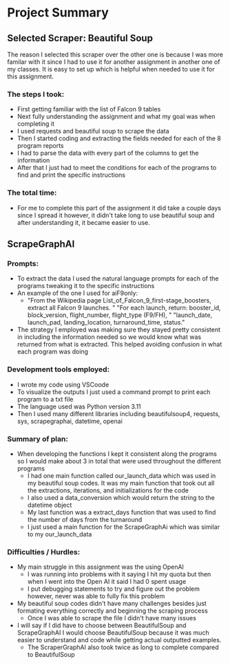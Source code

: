 # Project Summary

## Selected Scraper: Beautiful Soup
The reason I selected this scraper over the other one is because I was more familar with it since I had to use it for another assignment in another one of my classes. It is easy to set up which is helpful when needed to use it for this assignment. 
### The steps I took:
  - First getting familiar with the list of Falcon 9 tables 
  - Next fully understanding the assignment and what my goal was when completing it 
  - I used requests and beautiful soup to scrape the data
  - Then I started coding and extracting the fields needed for each of the 8 program reports
  - I had to parse the data with every part of the columns to get the information
  - After that I just had to meet the conditions for each of the programs to find and print the specific instructions
### The total time:
  - For me to complete this part of the assignment it did take a couple days since I spread it however, it didn't take long to use beautiful soup and after understanding it, it became easier to use. 

## ScrapeGraphAI
### Prompts:
  - To extract the data I used the natural language prompts for each of the programs tweaking it to the specific instructions
  - An example of the one I used for aiF9only:
    - "From the Wikipedia page List_of_Falcon_9_first-stage_boosters, extract all Falcon 9 launches. "
        "For each launch, return: booster_id, block_version, flight_number, flight_type (F9/FH), "
        "launch_date, launch_pad, landing_location, turnaround_time, status."
  - The strategy I employed was making sure they stayed pretty consistent in including the information needed so we would know what was returned from what is extracted. This helped avoiding confusion in what each program was doing

### Development tools employed:
  - I wrote my code using VSCoode
  - To visualize the outputs I just used a command prompt to print each program to a txt file
  - The language used was Python version 3.11
  - Then I used many different libraries including beautifulsoup4, requests, sys, scrapegraphai, datetime, openai

### Summary of plan:
  - When developing the functions I kept it consistent along the programs so I would make about 3 in total that were used throughout the different programs
      - I had one main function called our_launch_data which was used in my beautiful soup codes. It was my main function that took out all the extractions, iterations, and initializations for the code
      - I also used a data_conversion which would return the string to the datetime object
      - My last function was a extract_days function that was used to find the number of days from the turnaround
      - I just used a main function for the ScrapeGraphAi which was similar to my our_launch_data
### Difficulties / Hurdles:
  - My main struggle in this assignment was the using OpenAI
      - I was running into problems with it saying I hit my quota but then when I went into the Open AI it said I had 0 spent usage
      - I put debugging statements to try and figure out the problem however, never was able to fully fix this problem
  - My beautiful soup codes didn't have many challenges besides just formating everything correctly and beginning the scraping process
      - Once I was able to scrape the file I didn't have many issues
  - I will say if I did have to choose between BeautifulSoup and ScrapeGraphAI I would choose BeautifulSoup because it was much easier to understand and code while getting actual outputted examples.
    - The ScraperGraphAI also took twice as long to complete compared to BeautifulSoup
